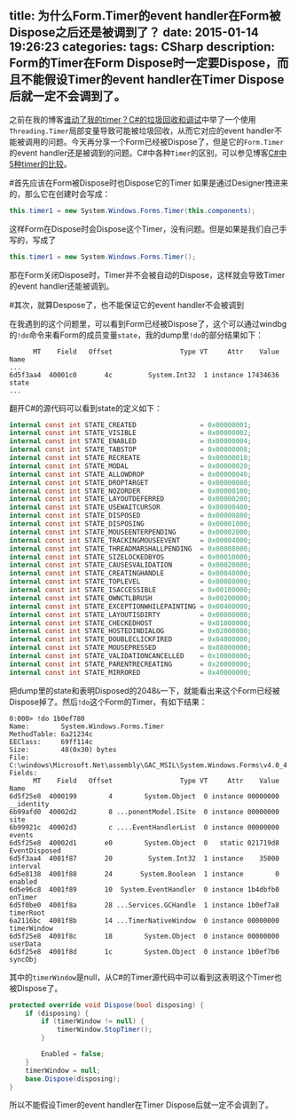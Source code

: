 title: 为什么Form.Timer的event handler在Form被Dispose之后还是被调到了？
date: 2015-01-14 19:26:23
categories:
tags: CSharp
description: Form的Timer在Form Dispose时一定要Dispose，而且不能假设Timer的event handler在Timer Dispose后就一定不会调到了。
---

之前在我的博客[谁动了我的timer？C#的垃圾回收和调试](/2013/06/20/where-is-my-timer-csharp-gc/)中举了一个使用`Threading.Timer`局部变量导致可能被垃圾回收，从而它对应的event handler不能被调用的问题。今天再分享一个Form已经被Dispose了，但是它的`Form.Timer`的event handler还是被调到的问题。C#中各种`Timer`的区别，可以参见博客[C#中5种timer的比较](/2013/07/09/compare-of-5-timers-in-csharp/)。

#首先应该在Form被Dispose时也Dispose它的Timer
如果是通过Designer拽进来的，那么它在创建时会写成：
```c#
this.timer1 = new System.Windows.Forms.Timer(this.components);
```

这样Form在Dispose时会Dispose这个Timer，没有问题。但是如果是我们自己手写的，写成了
```c#
this.timer1 = new System.Windows.Forms.Timer();
```
那在Form关闭Dispose时，Timer并不会被自动的Dispose，这样就会导致Timer的event handler还能被调到。

#其次，就算Despose了，也不能保证它的event handler不会被调到

在我遇到的这个问题里，可以看到Form已经被Dispose了，这个可以通过windbg的`!do`命令来看Form的成员变量`state`，我的dump里`!do`的部分结果如下：

```
      MT    Field   Offset                 Type VT     Attr    Value Name
...
6d5f3aa4  40001c0       4c         System.Int32  1 instance 17434636 state
...
```

翻开C#的源代码可以看到state的定义如下：
```c#
internal const int STATE_CREATED                = 0x00000001;
internal const int STATE_VISIBLE                = 0x00000002;
internal const int STATE_ENABLED                = 0x00000004;
internal const int STATE_TABSTOP                = 0x00000008;
internal const int STATE_RECREATE               = 0x00000010;
internal const int STATE_MODAL                  = 0x00000020;
internal const int STATE_ALLOWDROP              = 0x00000040;
internal const int STATE_DROPTARGET             = 0x00000080;
internal const int STATE_NOZORDER               = 0x00000100;
internal const int STATE_LAYOUTDEFERRED         = 0x00000200;
internal const int STATE_USEWAITCURSOR          = 0x00000400;
internal const int STATE_DISPOSED               = 0x00000800;
internal const int STATE_DISPOSING              = 0x00001000;
internal const int STATE_MOUSEENTERPENDING      = 0x00002000;
internal const int STATE_TRACKINGMOUSEEVENT     = 0x00004000;
internal const int STATE_THREADMARSHALLPENDING  = 0x00008000;
internal const int STATE_SIZELOCKEDBYOS         = 0x00010000;
internal const int STATE_CAUSESVALIDATION       = 0x00020000;
internal const int STATE_CREATINGHANDLE         = 0x00040000;
internal const int STATE_TOPLEVEL               = 0x00080000;
internal const int STATE_ISACCESSIBLE           = 0x00100000;
internal const int STATE_OWNCTLBRUSH            = 0x00200000;
internal const int STATE_EXCEPTIONWHILEPAINTING = 0x00400000;
internal const int STATE_LAYOUTISDIRTY          = 0x00800000;
internal const int STATE_CHECKEDHOST            = 0x01000000;
internal const int STATE_HOSTEDINDIALOG         = 0x02000000;
internal const int STATE_DOUBLECLICKFIRED       = 0x04000000;
internal const int STATE_MOUSEPRESSED           = 0x08000000;
internal const int STATE_VALIDATIONCANCELLED    = 0x10000000;
internal const int STATE_PARENTRECREATING       = 0x20000000;
internal const int STATE_MIRRORED               = 0x40000000;
```

把dump里的state和表明Disposed的2048`&`一下，就能看出来这个Form已经被Dispose掉了。然后`!do`这个Form的Timer，有如下结果：

```
0:000> !do 1b0ef780 
Name:        System.Windows.Forms.Timer
MethodTable: 6a21234c
EEClass:     69ff114c
Size:        48(0x30) bytes
File:        C:\windows\Microsoft.Net\assembly\GAC_MSIL\System.Windows.Forms\v4.0_4.0.0.0__b77a5c561934e089\System.Windows.Forms.dll
Fields:
      MT    Field   Offset                 Type VT     Attr    Value Name
6d5f25e8  4000199        4        System.Object  0 instance 00000000 __identity
6b99afd0  40002d2        8 ...ponentModel.ISite  0 instance 00000000 site
6b99921c  40002d3        c ....EventHandlerList  0 instance 00000000 events
6d5f25e8  40002d1       e0        System.Object  0   static 021719d8 EventDisposed
6d5f3aa4  4001f87       20         System.Int32  1 instance    35000 interval
6d5e8138  4001f88       24       System.Boolean  1 instance        0 enabled
6d5e96c8  4001f89       10  System.EventHandler  0 instance 1b4dbfb0 onTimer
6d5f0be0  4001f8a       28 ...Services.GCHandle  1 instance 1b0ef7a8 timerRoot
6a2116bc  4001f8b       14 ...TimerNativeWindow  0 instance 00000000 timerWindow
6d5f25e8  4001f8c       18        System.Object  0 instance 00000000 userData
6d5f25e8  4001f8d       1c        System.Object  0 instance 1b0ef7b0 syncObj
```

其中的`timerWindow`是null，从C#的Timer源代码中可以看到这表明这个Timer也被Dispose了。

```c#
protected override void Dispose(bool disposing) {
	if (disposing) {                
		if (timerWindow != null) {
			timerWindow.StopTimer();                    
		}

		Enabled = false;
	}
	timerWindow = null;
	base.Dispose(disposing);
}
```

所以不能假设Timer的event handler在Timer Dispose后就一定不会调到了。